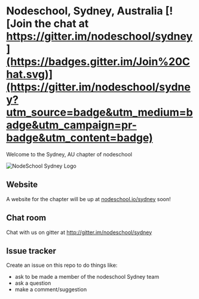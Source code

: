 Nodeschool, Sydney, Australia [![Join the chat at https://gitter.im/nodeschool/sydney](https://badges.gitter.im/Join%20Chat.svg)](https://gitter.im/nodeschool/sydney?utm_source=badge&utm_medium=badge&utm_campaign=pr-badge&utm_content=badge)
=====================================

Welcome to the Sydney, AU chapter of nodeschool

![NodeSchool Sydney Logo](https://raw.githubusercontent.com/nodeschool/sydney/master/logo/nodeschool-sydney.png)

## Website
A website for the chapter will be up at [nodeschool.io/sydney](http://nodeschool.io/sydney) soon!

## Chat room
Chat with us on gitter at http://gitter.im/nodeschool/sydney

## Issue tracker
Create an issue on this repo to do things like:

- ask to be made a member of the nodeschool Sydney team
- ask a question
- make a comment/suggestion
